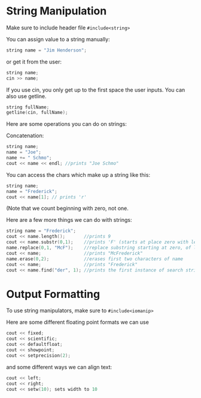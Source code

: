 String Manipulation
===================

Make sure to include header file `#include<string>`

You can assign value to a string manually:

```c++
string name = "Jim Henderson";
```

or get it from the user:

```c++
string name;
cin >> name;
```

If you use cin, you only get up to the first space the user inputs. You can also
use getline. 

```c++
string fullName;
getline(cin, fullName);
```

Here are some operations you can do on strings:

Concatenation: 

```c++
string name;
name = "Joe";
name += " Schmo";
cout << name << endl; //prints "Joe Schmo"
```

You can access the chars which make up a string like this:

```c++
string name;
name = "Frederick";
cout << name[1]; // prints 'r'
```

(Note that we count beginning with zero, not one.

Here are a few more things we can do with strings:

```c++
string name = "Frederick";
cout << name.length();       //prints 9
cout << name.substr(0,1);    //prints 'F' (starts at place zero with length one)
name.replace(0,1, "McF");    //replace substring starting at zero, of length one
cout << name;                //prints "McFrederick"
name.erase(0,2);             //erases first two characters of name
cout << name;                //prints "Frederick"
cout << name.find("der", 1); //prints the first instance of search string after pos 1 (3)
```

Output Formatting
=================

To use string manipulators, make sure to `#include<iomanip>` 

Here are some different floating point formats we can use

```c++
cout << fixed;
cout << scientific;
cout << defaultfloat;
cout << showpoint;
cout << setprecision(2);
```

and some different ways we can align text:

```c++
cout << left;
cout << right;
cout << setw(10); sets width to 10
```